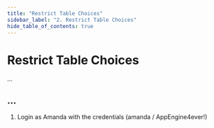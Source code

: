 ```yaml
---
title: "Restrict Table Choices" 
sidebar_label: "2. Restrict Table Choices"
hide_table_of_contents: true
---
```

# Restrict Table Choices

...

## ...

1.	Login as Amanda with the credentials (amanda / AppEngine4ever!)




